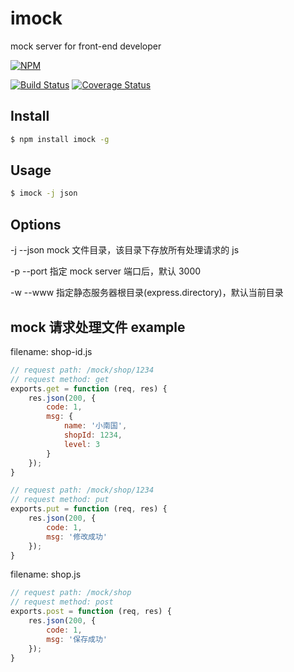 # imock 
mock server for front-end developer

[![NPM](https://nodei.co/npm/imock.png)](https://nodei.co/npm/imock/)

[![Build Status](https://travis-ci.org/dmccer/imock.svg)](https://travis-ci.org/dmccer/imock)
[![Coverage Status](https://coveralls.io/repos/dmccer/imock/badge.png?branch=master)](https://coveralls.io/r/dmccer/imock?branch=master)

## Install

```bash
$ npm install imock -g
```

## Usage

```bash
$ imock -j json
```

## Options

-j --json mock 文件目录，该目录下存放所有处理请求的 js

-p --port 指定 mock server 端口后，默认 3000

-w --www 指定静态服务器根目录(express.directory)，默认当前目录 


## mock 请求处理文件 example

filename: shop-id.js

```javascript
// request path: /mock/shop/1234
// request method: get
exports.get = function (req, res) {
    res.json(200, {
        code: 1,
        msg: {
            name: '小南国',
            shopId: 1234,
            level: 3
        }
    });
}

// request path: /mock/shop/1234 
// request method: put
exports.put = function (req, res) {
    res.json(200, {
        code: 1,
        msg: '修改成功'
    });
}
```

filename: shop.js

```javascript
// request path: /mock/shop
// request method: post
exports.post = function (req, res) {
    res.json(200, {
        code: 1,
        msg: '保存成功'
    });
}
```
